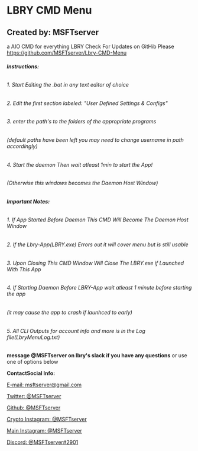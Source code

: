 # **LBRY CMD Menu**
## **Created by: MSFTserver**
a AIO CMD for everything LBRY
Check For Updates on GitHib Please
https://github.com/MSFTserver/Lbry-CMD-Menu

###### **Instructions:**
###### 1. Start Editing the .bat in any text editor of choice
###### 2. Edit the first section labeled: "User Defined Settings & Configs"
###### 3. enter the path's to the folders of the appropriate programs
######    (default paths have been left you may need to change username in path accordingly)
###### 4. Start the daemon Then wait atleast 1min to start the App!
######    (Otherwise this windows becomes the Daemon Host Window)

###### **Important Notes:**
###### 1. If App Started Before Daemon This CMD Will Become The Daemon Host Window
###### 2. If the Lbry-App(LBRY.exe) Errors out it will cover menu but is still usable
###### 3. Upon Closing This CMD Window Will Close The LBRY.exe if Launched With This App
###### 4. If Starting Daemon Before LBRY-App wait atleast 1 minute before starting the app
###### (it may cause the app to crash if launhced to early)
###### 5. All CLI Outputs for account info and more is in the Log file(LbryMenuLog.txt)


**message @MSFTserver on lbry's slack if you have any questions**
or use one of options below

**ContactSocial Info:**

[E-mail: msftserver@gmail.com](mailto:msftserver@gmail.com)

[Twitter: @MSFTserver](https://twitter.com/MSFTserver)

[Github: @MSFTserver](https://github.com/MSFTserver)

[Crypto Instagram: @MSFTserver](https://www.instagram.com/msftserver/)

[Main Instagram: @MSFTserver](https://www.instagram.com/compvapelife/)

[Discord: @MSFTserver#2901](https://discord.gg/Ce3t3FW)
